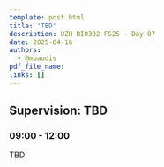 ```yaml
---
template: post.html
title: 'TBD'
description: UZH BIO392 FS25 - Day 07
date: 2025-04-16
authors:
  - @mbaudis
pdf_file_name: 
links: []
---
```


## Supervision: TBD
### 09:00 - 12:00

TBD

<!--more-->


